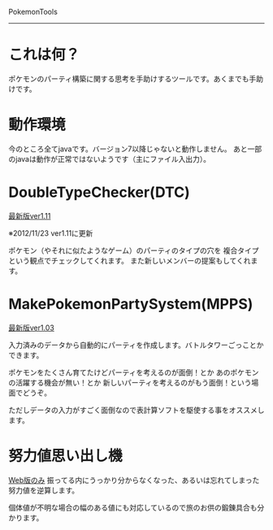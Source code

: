 PokemonTools

--- 

# これは何？ #

ポケモンのパーティ構築に関する思考を手助けするツールです。あくまでも手助けです。

# 動作環境 #
今のところ全てjavaです。バージョン7以降じゃないと動作しません。
あと一部のjavaは動作が正常ではないようです（主にファイル入出力）。

# DoubleTypeChecker(DTC) #
[最新版ver1.11](https://github.com/Zzz-/Pokemon-Tool/blob/master/DoubleTypeChecker/DTCver1.11.zip?raw=true "DTCv1.11")

※2012/11/23 ver1.11に更新

ポケモン（やそれに似たようなゲーム）のパーティのタイプの穴を
複合タイプという観点でチェックしてくれます。
また新しいメンバーの提案もしてくれます。

# MakePokemonPartySystem(MPPS) #
[最新版ver1.03](https://github.com/Zzz-/Pokemon-Tool/blob/master/MakePokemonPartySystem/MPPSver1.03.zip?raw=true "MPPSv1.03")

入力済みのデータから自動的にパーティを作成します。バトルタワーごっことかできます。

ポケモンをたくさん育てたけどパーティを考えるのが面倒！とか
あのポケモンの活躍する機会が無い！とか
新しいパーティを考えるのがもう面倒！という場面でどうぞ。

ただしデータの入力がすごく面倒なので表計算ソフトを駆使する事をオススメします。

# 努力値思い出し機 #
[Web版のみ](http://pokemreffort.appspot.com/)
振ってる内にうっかり分からなくなった、あるいは忘れてしまった努力値を逆算します。

個体値が不明な場合の幅のある値にも対応しているので旅のお供の鍛錬具合も分かります。


